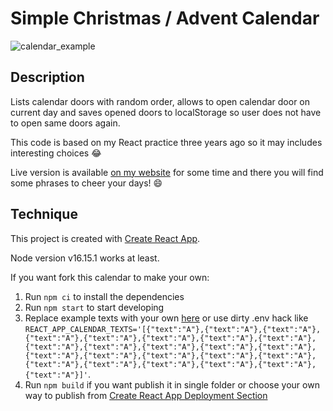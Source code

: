 # Simple Christmas / Advent Calendar

![calendar_example](https://user-images.githubusercontent.com/16792417/205364957-13978807-e800-46a0-9023-6056c0ef4fb5.PNG)

## Description

Lists calendar doors with random order, allows to open calendar door on current day and saves opened doors to localStorage so user does not have to open same doors again.

This code is based on my React practice three years ago so it may includes interesting choices :joy:
 
Live version is available [on my website](https://www.teamugcode.fi/xmas/) for some time and there you will find some phrases to cheer your days! :smile:

## Technique
This project is created with [Create React App](https://github.com/facebook/create-react-app).

Node version v16.15.1 works at least.

If you want fork this calendar to make your own:
1. Run `npm ci` to install the dependencies
2. Run `npm start` to start developing
3. Replace example texts with your own [here](https://github.com/teamugcode/christmas-calendar/blob/fe7241e6103a07ab0bad467fd6c474627693ea0b/src/helpers.js#L3-L76) or use dirty .env hack like `REACT_APP_CALENDAR_TEXTS='[{"text":"A"},{"text":"A"},{"text":"A"},{"text":"A"},{"text":"A"},{"text":"A"},{"text":"A"},{"text":"A"},{"text":"A"},{"text":"A"},{"text":"A"},{"text":"A"},{"text":"A"},{"text":"A"},{"text":"A"},{"text":"A"},{"text":"A"},{"text":"A"},{"text":"A"},{"text":"A"},{"text":"A"},{"text":"A"},{"text":"A"},{"text":"A"}]'`.
4. Run `npm build` if you want publish it in single folder or choose your own way to publish from [Create React App Deployment Section](https://create-react-app.dev/docs/deployment/)

